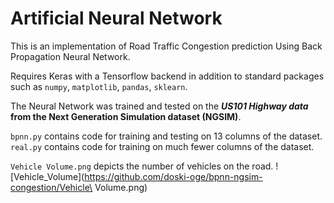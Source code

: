 # Artificial Neural Network

This is an implementation of Road Traffic Congestion prediction Using Back Propagation Neural Network.

Requires Keras with a Tensorflow backend in addition to standard packages such as `numpy`, `matplotlib`, `pandas`, `sklearn`.

The Neural Network was trained and tested on the **_US101 Highway data_ from the  Next Generation Simulation dataset (NGSIM)**.

`bpnn.py` contains code for training and testing on 13 columns of the dataset.
`real.py` contains code for training on much fewer columns of the dataset.

`Vehicle Volume.png` depicts the number of vehicles on the road. 
![Vehicle_Volume](https://github.com/doski-oge/bpnn-ngsim-congestion/Vehicle\ Volume.png)
